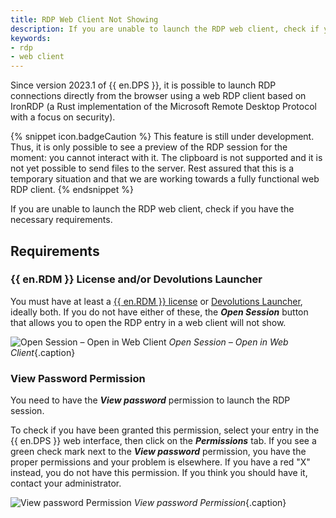 ```yaml
---
title: RDP Web Client Not Showing
description: If you are unable to launch the RDP web client, check if you have the necessary requirements.
keywords:
- rdp
- web client
---
```

Since version 2023.1 of {{ en.DPS }}, it is possible to launch RDP connections directly from the browser using a web RDP client based on IronRDP (a Rust implementation of the Microsoft Remote Desktop Protocol with a focus on security).

{% snippet icon.badgeCaution %}
This feature is still under development. Thus, it is only possible to see a preview of the RDP session for the moment: you cannot interact with it. The clipboard is not supported and it is not yet possible to send files to the server. Rest assured that this is a temporary situation and that we are working towards a fully functional web RDP client.
{% endsnippet %}  

If you are unable to launch the RDP web client, check if you have the necessary requirements.

## Requirements

### {{ en.RDM }} License and/or Devolutions Launcher

You must have at least a <a href="https://helprdm.devolutions.net/rdm_administration_licenses.html" target="_blank">{{ en.RDM }} license</a> or <a href="https://helpserver.devolutions.net/devolutions_launcher_overview.html" target="_blank">Devolutions Launcher</a>, ideally both. If you do not have either of these, the ***Open Session*** button that allows you to open the RDP entry in a web client will not show.

![Open Session – Open in Web Client](/img/en/kb/KB2163.png)
*Open Session – Open in Web Client*{.caption}

### View Password Permission

You need to have the ***View password*** permission to launch the RDP session.

To check if you have been granted this permission, select your entry in the {{ en.DPS }} web interface, then click on the ***Permissions*** tab. If you see a green check mark next to the ***View password*** permission, you have the proper permissions and your problem is elsewhere. If you have a red "X" instead, you do not have this permission. If you think you should have it, contact your administrator.

![View password Permission](/img/en/kb/KB2162.png)
*View password Permission*{.caption}
